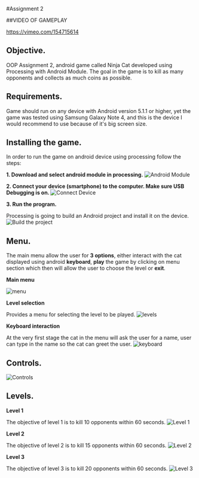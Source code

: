 #Assignment 2

##VIDEO OF GAMEPLAY

https://vimeo.com/154715614

## Objective.
OOP Assignment 2, android game called Ninja Cat developed using Processing with Android Module. The goal in the game is to kill as many opponents and  collects as much coins as possible.

## Requirements.
Game should run on any device with Android version 5.1.1 or higher, yet the game was tested using Samsung Galaxy Note 4, and this is the device I would recommend to use because of it's big screen size.

## Installing the game.
In order to run the game on android device using processing follow the steps:

<b>1. Download and select android module in processing.</b>
![Android Module](https://cloud.githubusercontent.com/assets/15609881/12915813/8e28ac02-cf25-11e5-876d-e83dc596d1ff.png)

<b>2. Connect your device (smartphone) to the computer. Make sure USB Debugging is on. </b>
![Connect Device](https://cloud.githubusercontent.com/assets/15609881/12915887/249a3cdc-cf26-11e5-873c-ceedb56b4abd.png)

<b>3. Run the program.</b>

Processing is going to build an Android project and install it on the device.
![Build the project](https://cloud.githubusercontent.com/assets/15609881/12916001/fa6d00e2-cf26-11e5-8928-24d15dc2a565.png)

## Menu.

The main menu allow the user for <b>3 options</b>, either interact with the cat displayed using android <b>keyboard</b>, <b>play</b> the game by clicking on menu section which then will allow the user to choose the level or <b>exit</b>.

<b>Main menu</b>

![menu](https://cloud.githubusercontent.com/assets/15609881/12916034/443eeb54-cf27-11e5-8ede-b1e23d11eb14.png)

<b>Level selection</b>

Provides a menu for selecting the level to be played.
![levels](https://cloud.githubusercontent.com/assets/15609881/12916115/d1c9441a-cf27-11e5-88ad-3cb18075d875.png)

<b>Keyboard interaction</b>

At the very first stage the cat in the menu will ask the user for a name, user can type in the name so the cat can greet the user.
![keyboard](https://cloud.githubusercontent.com/assets/15609881/12916146/134392ce-cf28-11e5-9a95-bd04ed312ad2.png)

## Controls.
![Controls](https://cloud.githubusercontent.com/assets/15609881/12917493/a3b900e2-cf31-11e5-90b1-f8aa68b096c2.png)

## Levels.
<b>Level 1</b>

The objective of level 1 is to kill 10 opponents within 60 seconds.
![Level 1](https://cloud.githubusercontent.com/assets/15609881/12921643/1b8602be-cf46-11e5-870b-f75467eaa3e5.png)

<b>Level 2</b>

The objective of level 2 is to kill 15 opponents within 60 seconds.
![Level 2](https://cloud.githubusercontent.com/assets/15609881/12921649/21ae3260-cf46-11e5-812d-c28fe9ce9319.png)

<b>Level 3</b>

The objective of level 3 is to kill 20 opponents within 60 seconds.
![Level 3](https://cloud.githubusercontent.com/assets/15609881/12921660/2b218d7e-cf46-11e5-9d73-8c76e1d98af1.png)
